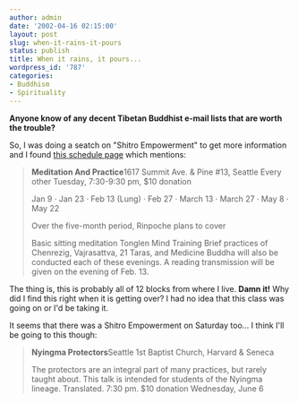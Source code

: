 ```yaml
---
author: admin
date: '2002-04-16 02:15:00'
layout: post
slug: when-it-rains-it-pours
status: publish
title: When it rains, it pours...
wordpress_id: '787'
categories:
- Buddhism
- Spirituality
---
```

<strong>Anyone know of any decent Tibetan Buddhist e-mail lists that are worth the trouble?</strong>

So, I was doing a seatch on "Shitro Empowerment" to get more information and I found <a href="http://kilung.org/schedule/schedule.htm">this schedule page</a> which mentions:
<blockquote><strong>Meditation And Practice</strong>1617 Summit Ave. & Pine #13, Seattle
Every other Tuesday, 7:30-9:30 pm, $10 donation

Jan 9 · Jan 23 · Feb 13 (Lung) · Feb 27 · March 13 · March 27 · May 8 · May 22

Over the five-month period, Rinpoche plans to cover

Basic sitting meditation
Tonglen
Mind Training
Brief practices of Chenrezig, Vajrasattva, 21 Taras, and Medicine Buddha will also be conducted each of these evenings. A reading transmission will be given on the evening of Feb. 13.</blockquote>
The thing is, this is probably all of 12 blocks from where I live. <strong>Damn it!</strong> Why did I find this right when it is getting over? I had no idea that this class was going on or I'd be taking it.

It seems that there was a Shitro Empowerment on Saturday too... I think I'll be going to this though:
<blockquote><strong>Nyingma Protectors</strong>Seattle 1st Baptist Church, Harvard & Seneca

The protectors are an integral part of many practices, but rarely taught about. This talk is intended for students of the Nyingma lineage. Translated. 7:30 pm. $10 donation
Wednesday, June 6</blockquote>
